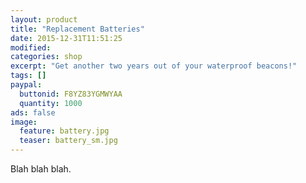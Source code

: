 ```yaml
---
layout: product
title: "Replacement Batteries"
date: 2015-12-31T11:51:25
modified:
categories: shop
excerpt: "Get another two years out of your waterproof beacons!"
tags: []
paypal:
  buttonid: F8YZ83YGMWYAA
  quantity: 1000
ads: false
image:
  feature: battery.jpg
  teaser: battery_sm.jpg
---
```


Blah blah blah.

